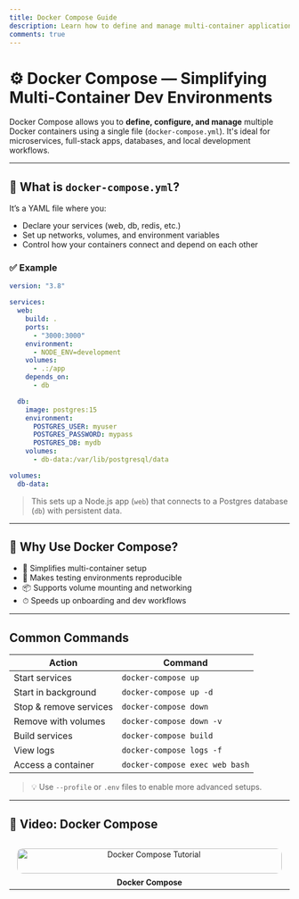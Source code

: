 ```yaml
---
title: Docker Compose Guide
description: Learn how to define and manage multi-container applications using Docker Compose.
comments: true
---
```


# ⚙️ Docker Compose — Simplifying Multi-Container Dev Environments

Docker Compose allows you to **define, configure, and manage** multiple Docker containers using a single file (`docker-compose.yml`). It's ideal for microservices, full-stack apps, databases, and local development workflows.

---

## 📘 What is `docker-compose.yml`?

It’s a YAML file where you:

- Declare your services (web, db, redis, etc.)
- Set up networks, volumes, and environment variables
- Control how your containers connect and depend on each other

### ✅ Example

```yaml
version: "3.8"

services:
  web:
    build: .
    ports:
      - "3000:3000"
    environment:
      - NODE_ENV=development
    volumes:
      - .:/app
    depends_on:
      - db

  db:
    image: postgres:15
    environment:
      POSTGRES_USER: myuser
      POSTGRES_PASSWORD: mypass
      POSTGRES_DB: mydb
    volumes:
      - db-data:/var/lib/postgresql/data

volumes:
  db-data:
```

> This sets up a Node.js app (`web`) that connects to a Postgres database (`db`) with persistent data.

---

## 🧠 Why Use Docker Compose?

- 🔗 Simplifies multi-container setup
- 🧪 Makes testing environments reproducible
- 📦 Supports volume mounting and networking
- ⏱ Speeds up onboarding and dev workflows

---

## Common Commands

| Action                 | Command                        |
| ---------------------- | ------------------------------ |
| Start services         | `docker-compose up`            |
| Start in background    | `docker-compose up -d`         |
| Stop & remove services | `docker-compose down`          |
| Remove with volumes    | `docker-compose down -v`       |
| Build services         | `docker-compose build`         |
| View logs              | `docker-compose logs -f`       |
| Access a container     | `docker-compose exec web bash` |

> 💡 Use `--profile` or `.env` files to enable more advanced setups.

---

## 🎥 Video: Docker Compose

<div style="display: grid; grid-template-columns: repeat(auto-fit, minmax(250px, 1fr)); gap: 1rem;">
  <a href="https://www.youtube.com/watch?v=Qw9zlE3t8Ko" target="_blank" style="text-align: center; display: block; padding: 1em; border-radius: 10px; text-decoration: none;">
    <img src="https://img.youtube.com/vi/Qw9zlE3t8Ko/0.jpg" alt="Docker Compose Tutorial" style="width: 100%; border-radius: 10px;" />
    <strong style="display: block; margin-top: 0.5em;">Docker Compose </strong>
  </a>
</div>

---

